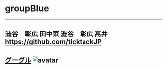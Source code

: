 # groupBlue

-----

澁谷　彰広
田中菜
澁谷　彰広
髙井
https://github.com/ticktackJP
---
[グーグル](http://google.com)
![avatar](images/icon.png)
---

